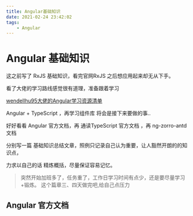 ```yaml
---
title: Angular基础知识
date: 2021-02-24 23:42:02
tags: 
    - Angular
---
```


# Angular 基础知识

这之前写了 RxJS 基础知识，看完官网RxJS 之后想应用起来却无从下手。

看了大佬的学习路线感觉很有道理，准备跟着学习

[wendellhu95大佬的Angular学习资源清单](https://github.com/wendellhu95/blog/issues/10)

Angular + TypeScript ，再学习组件库 将会是接下来要做的事..

好好看看 Angular 官方文档，再 通读TypeScript 官方文档 ，再 ng-zorro-antd 文档

分别写一篇 基础知识总结文章，照例只记录自己认为重要，让人豁然开朗的的知识点，

力求以自己的话 精炼概括，尽量保证容易记忆。

> 突然开始加班多了，任务重了，工作日学习时间有点少，还是要尽量学习+锻炼。
> 这个篇章三、四天做完吧,给自己点压力

## Angular 官方文档
